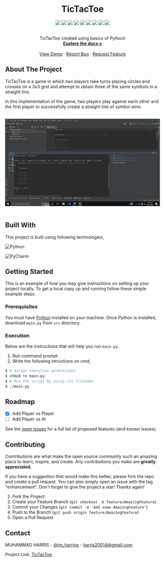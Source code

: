<div align="center">
  <h1>TicTacToe</h1>
</div>


<div align="center">
    <img src="https://img.shields.io/github/languages/count/imharris24/TicTacToe-PY?label=Languages&style=for-the-badge">
    <img src="https://img.shields.io/github/languages/top/imharris24/TicTacToe-PY?style=for-the-badge">
    <img src="https://img.shields.io/github/repo-size/imharris24/TicTacToe-PY?style=for-the-badge">
    <img src="https://img.shields.io/github/issues/imharris24/TicTacToe-PY?style=for-the-badge">
    <img src="https://img.shields.io/github/issues-pr-closed/imharris24/TicTacToe-PY?style=for-the-badge">
    <img src="https://img.shields.io/github/license/imharris24/TicTacToe-PY?style=for-the-badge">
    <img src="https://img.shields.io/github/forks/imharris24/TicTacToe-PY?style=for-the-badge">
    <img src="https://img.shields.io/github/stars/imharris24/TicTacToe-PY?style=for-the-badge">
    <img src="https://img.shields.io/github/last-commit/imharris24/TicTacToe-PY?style=for-the-badge">
</div>


<br />
<div align="center">
  <p align="center">
    TicTacToe created using basics of Python!
    <br />
    <a href="https://github.com/imharris24/TicTacToe-PY"><strong>Explore the docs »</strong></a>
    <br />
    <br />
    <a href="https://github.com/imharris24/TicTacToe-PY/tree/main/src">View Demo</a>
    ·
    <a href="https://github.com/imharris24/TicTacToe-PY/issues">Report Bug</a>
    ·
    <a href="https://github.com/imharris24/TicTacToe-PY/issues">Request Feature</a>
  </p>
</div>


## About The Project

TicTacToe is a game in which two players take turns placing circles and crosses on a 3x3 grid and attempt to obtain three of the same symbols in a straight line.

In this implementation of the game, two players play against each other and the first player to successfully create a straight line of symbol wins.

<br>

<div align="center">
  <img width=auto height=auto src="https://github.com/imharris24/TicTacToe-PY/blob/main/screenshot/screenshot1.png">
</div>

<br>


## Built With

This project is built using following technologies,

![Python](https://img.shields.io/badge/python-3670A0?style=for-the-badge&logo=python&logoColor=ffdd54)

![PyCharm](https://img.shields.io/badge/pycharm-143?style=for-the-badge&logo=pycharm&logoColor=black&color=black&labelColor=green)


## Getting Started

This is an example of how you may give instructions on setting up your project locally.
To get a local copy up and running follow these simple example steps.

### Prerequisites

You must have [Python](https://www.python.org/downloads/) installed on your machine. Once *Python* is installed, download `main.py` from `src` directory. 


### Execution

Below are the instructions that will help you run `main.py`.

1. Run command prompt.
2. Write the following intructions on _cmd_,
```sh
$ # Assign execution permissions
$ chmod +x main.py
$ # Run the script by using its filename
$ ./main.py
```


## Roadmap

- [x] Add Player vs Player
- [ ] Add Player vs AI

See the [open issues](https://github.com/imharris24/TicTacToe-PY/issues) for a full list of proposed features (and known issues).


## Contributing

Contributions are what make the open source community such an amazing place to learn, inspire, and create. Any contributions you make are **greatly appreciated**.

If you have a suggestion that would make this better, please fork the repo and create a pull request. You can also simply open an issue with the tag "enhancement".
Don't forget to give the project a star! Thanks again!

1. Fork the Project
2. Create your Feature Branch (`git checkout -b feature/AmazingFeature`)
3. Commit your Changes (`git commit -m 'Add some AmazingFeature'`)
4. Push to the Branch (`git push origin feature/AmazingFeature`)
5. Open a Pull Request


## Contact

MUHAMMAD HARRIS - [@im_harrisg](https://instagram.com/im_harrisg) - harris20014@gmail.com

Project Link: [TicTacToe](https://github.com/imharris24/TicTacToe-PY)
